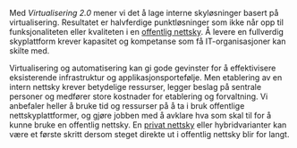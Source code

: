 Med _Virtualisering 2.0_ mener vi det å lage interne skyløsninger basert på virtualisering. Resultatet er halvferdige punktløsninger som ikke når opp til funksjonaliteten eller kvaliteten i en [offentlig nettsky](https://radar.bekk.no/tech2016/arkitektur-og-plattform/public-cloud). Å levere en fullverdig skyplattform krever kapasitet og kompetanse som få IT-organisasjoner kan skilte med.

Virtualisering og automatisering kan gi gode gevinster for å effektivisere eksisterende infrastruktur og applikasjonsportefølje. Men etablering av en intern nettsky krever betydelige ressurser, legger beslag på sentrale personer og medfører store kostnader for etablering og forvaltning. Vi anbefaler heller å bruke tid og ressurser på å ta i bruk offentlige nettskyplattformer, og gjøre jobben med å avklare hva som skal til for å kunne bruke en offentlig nettsky. En [privat nettsky](https://radar.bekk.no/tech2016/arkitektur-og-plattform/private-cloud) eller hybridvarianter kan være et første skritt dersom steget direkte ut i offentlig nettsky blir for langt.